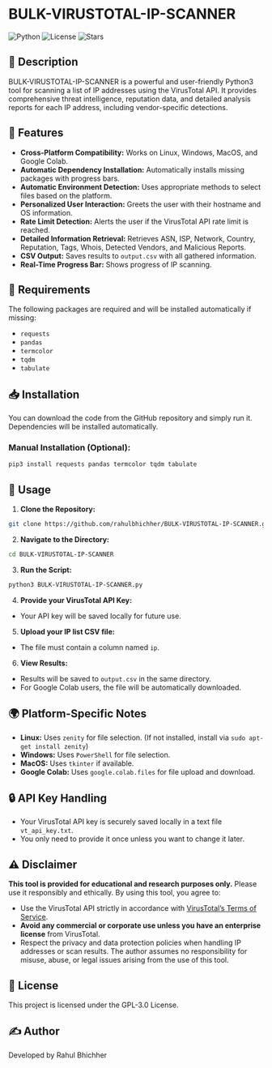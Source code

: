 # BULK-VIRUSTOTAL-IP-SCANNER
![Python](https://img.shields.io/badge/Python-3.8%2B-blue)
![License](https://img.shields.io/github/license/rahulbhichher/Bulk-VirusTotal-IP-Scanner)
![Stars](https://img.shields.io/github/stars/rahulbhichher/Bulk-VirusTotal-IP-Scanner?style=social)

## 📌 Description
BULK-VIRUSTOTAL-IP-SCANNER is a powerful and user-friendly Python3 tool for scanning a list of IP addresses using the VirusTotal API. It provides comprehensive threat intelligence, reputation data, and detailed analysis reports for each IP address, including vendor-specific detections.

## 🚀 Features
- **Cross-Platform Compatibility:** Works on Linux, Windows, MacOS, and Google Colab.
- **Automatic Dependency Installation:** Automatically installs missing packages with progress bars.
- **Automatic Environment Detection:** Uses appropriate methods to select files based on the platform.
- **Personalized User Interaction:** Greets the user with their hostname and OS information.
- **Rate Limit Detection:** Alerts the user if the VirusTotal API rate limit is reached.
- **Detailed Information Retrieval:** Retrieves ASN, ISP, Network, Country, Reputation, Tags, Whois, Detected Vendors, and Malicious Reports.
- **CSV Output:** Saves results to `output.csv` with all gathered information.
- **Real-Time Progress Bar:** Shows progress of IP scanning.

## 📂 Requirements
The following packages are required and will be installed automatically if missing:
- `requests`
- `pandas`
- `termcolor`
- `tqdm`
- `tabulate`

## 📥 Installation
You can download the code from the GitHub repository and simply run it. Dependencies will be installed automatically.

### Manual Installation (Optional):
```bash
pip3 install requests pandas termcolor tqdm tabulate
```

## 🔧 Usage
1. **Clone the Repository:**
```bash
git clone https://github.com/rahulbhichher/BULK-VIRUSTOTAL-IP-SCANNER.git
```

2. **Navigate to the Directory:**
```bash
cd BULK-VIRUSTOTAL-IP-SCANNER
```

3. **Run the Script:**
```bash
python3 BULK-VIRUSTOTAL-IP-SCANNER.py
```

4. **Provide your VirusTotal API Key:**
- Your API key will be saved locally for future use.

5. **Upload your IP list CSV file:**
- The file must contain a column named `ip`.

6. **View Results:**
- Results will be saved to `output.csv` in the same directory.
- For Google Colab users, the file will be automatically downloaded.

## 🌍 Platform-Specific Notes
- **Linux:** Uses `zenity` for file selection. (If not installed, install via `sudo apt-get install zenity`)
- **Windows:** Uses `PowerShell` for file selection.
- **MacOS:** Uses `tkinter` if available.
- **Google Colab:** Uses `google.colab.files` for file upload and download.

## 🔒 API Key Handling
- Your VirusTotal API key is securely saved locally in a text file `vt_api_key.txt`.
- You only need to provide it once unless you want to change it later.

## ⚠️ Disclaimer
**This tool is provided for educational and research purposes only.**
Please use it responsibly and ethically. By using this tool, you agree to:
- Use the VirusTotal API strictly in accordance with [VirusTotal’s Terms of Service](https://support.virustotal.com/hc/en-us/articles/115002168385-Terms-of-Service).
- **Avoid any commercial or corporate use unless you have an enterprise license** from VirusTotal.
- Respect the privacy and data protection policies when handling IP addresses or scan results.
The author assumes no responsibility for misuse, abuse, or legal issues arising from the use of this tool.

## 📜 License
This project is licensed under the GPL-3.0 License.

## ✍️ Author
Developed by Rahul Bhichher
